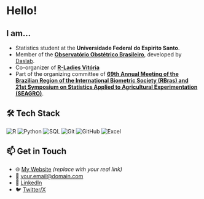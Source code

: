 # Hello!
## I am...
- Statistics student at the **Universidade Federal do Espirito Santo**.
- Member of the [**Observatório Obstétrico Brasileiro**](https://github.com/observatorioobstetrico), developed by [Daslab](https://daslab-ufes.github.io/).
- Co-organizer of [**R-Ladies Vitória**](https://github.com/R-Ladies-Vitoria)
- Part of the organizing committee of [**69th Annual Meeting of the Brazilian Region of the International Biometric Society (RBras) and 21st Symposium on Statistics Applied to Agricultural Experimentation (SEAGRO)**](https://69rbras21seagro.com.br/).

## 🛠️ Tech Stack
 ![R](https://img.shields.io/badge/-R-276DC3?style=flat&logo=r&logoColor=white)   ![Python](https://img.shields.io/badge/-Python-3776AB?style=flat&logo=python&logoColor=white)  ![SQL](https://img.shields.io/badge/-SQL-4479A1?style=flat&logo=postgresql&logoColor=white)  ![Git](https://img.shields.io/badge/-Git-F05032?style=flat&logo=git&logoColor=white)  ![GitHub](https://img.shields.io/badge/-GitHub-181717?style=flat&logo=github&logoColor=white)  ![Excel](https://img.shields.io/badge/-Excel-217346?style=flat&logo=microsoft-excel&logoColor=white)  

## 📫 Get in Touch
- 🌐 [My Website](https://yourwebsite.com) *(replace with your real link)*
- 📧 your.email@domain.com
- 💼 [LinkedIn](https://linkedin.com/in/yourprofile)
- 🐦 [Twitter/X](https://twitter.com/yourprofile)

